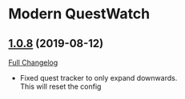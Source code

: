 # Modern QuestWatch

## [1.0.8](https://github.com/ketho-wow/ModernQuestWatch/tree/1.0.8) (2019-08-12)
[Full Changelog](https://github.com/ketho-wow/ModernQuestWatch/compare/1.0.7...1.0.8)

- Fixed quest tracker to only expand downwards.  
    This will reset the config  
